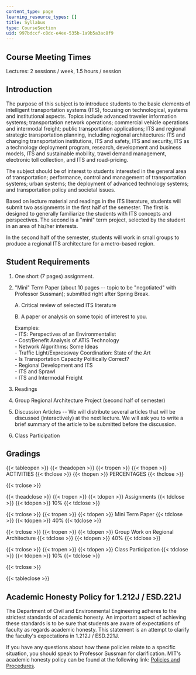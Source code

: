 ```yaml
---
content_type: page
learning_resource_types: []
title: Syllabus
type: CourseSection
uid: 997bdccf-c8dc-e4ee-535b-1a9b5a3ac8f9
---
```


Course Meeting Times
--------------------

Lectures: 2 sessions / week, 1.5 hours / session

Introduction
------------

The purpose of this subject is to introduce students to the basic elements of intelligent transportation systems (ITS), focusing on technological, systems and institutional aspects. Topics include advanced traveler information systems; transportation network operations; commercial vehicle operations and intermodal freight; public transportation applications; ITS and regional strategic transportation planning, including regional architectures: ITS and changing transportation institutions, ITS and safety, ITS and security, ITS as a technology deployment program, research, development and business models, ITS and sustainable mobility, travel demand management, electronic toll collection, and ITS and road-pricing.

The subject should be of interest to students interested in the general area of transportation; performance, control and management of transportation systems; urban systems; the deployment of advanced technology systems; and transportation policy and societal issues.

Based on lecture material and readings in the ITS literature, students will submit two assignments in the first half of the semester. The first is designed to generally familiarize the students with ITS concepts and perspectives. The second is a "mini" term project, selected by the student in an area of his/her interests.

In the second half of the semester, students will work in small groups to produce a regional ITS architecture for a metro-based region.

Student Requirements
--------------------

1.  One short (7 pages) assignment.
2.  "Mini" Term Paper (about 10 pages -- topic to be "negotiated" with Professor Sussman); submitted right after Spring Break.  
      
    A. Critical review of selected ITS literature  
      
    B. A paper or analysis on some topic of interest to you.  
      
    Examples:  
    \- ITS: Perspectives of an Environmentalist  
    \- Cost/Benefit Analysis of ATIS Technology  
    \- Network Algorithms: Some Ideas  
    \- Traffic Light/Expressway Coordination: State of the Art  
    \- Is Transportation Capacity Politically Correct?  
    \- Regional Development and ITS  
    \- ITS and Sprawl  
    \- ITS and Intermodal Freight
3.  Readings
4.  Group Regional Architecture Project (second half of semester)
5.  Discussion Articles -- We will distribute several articles that will be discussed (interactively) at the next lecture. We will ask you to write a brief summary of the article to be submitted before the discussion.
6.  Class Participation

Gradings
--------

{{< tableopen >}}
{{< theadopen >}}
{{< tropen >}}
{{< thopen >}}
ACTIVITIES
{{< thclose >}}
{{< thopen >}}
PERCENTAGES
{{< thclose >}}

{{< trclose >}}

{{< theadclose >}}
{{< tropen >}}
{{< tdopen >}}
Assignments
{{< tdclose >}}
{{< tdopen >}}
10%
{{< tdclose >}}

{{< trclose >}}
{{< tropen >}}
{{< tdopen >}}
Mini Term Paper
{{< tdclose >}}
{{< tdopen >}}
40%
{{< tdclose >}}

{{< trclose >}}
{{< tropen >}}
{{< tdopen >}}
Group Work on Regional Architecture
{{< tdclose >}}
{{< tdopen >}}
40%
{{< tdclose >}}

{{< trclose >}}
{{< tropen >}}
{{< tdopen >}}
Class Participation
{{< tdclose >}}
{{< tdopen >}}
10%
{{< tdclose >}}

{{< trclose >}}

{{< tableclose >}}

Academic Honesty Policy for 1.212J / ESD.221J
---------------------------------------------

The Department of Civil and Environmental Engineering adheres to the strictest standards of academic honesty. An important aspect of achieving these standards is to be sure that students are aware of expectations of faculty as regards academic honesty. This statement is an attempt to clarify the faculty's expectations in 1.212J / ESD.221J.

If you have any questions about how these policies relate to a specific situation, you should speak to Professor Sussman for clarification. MIT's academic honesty policy can be found at the following link: [Policies and Procedures](http://policies-procedures.mit.edu/).
